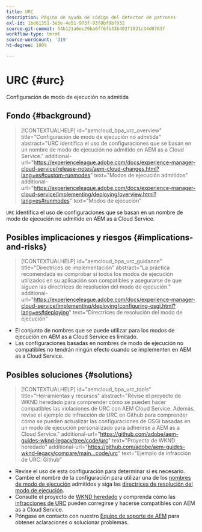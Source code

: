 ```yaml
---
title: URC
description: Página de ayuda de código del detector de patrones
exl-id: 1be61351-3e3e-4e51-973f-93f8bf9bf932
source-git-commit: 54b121a6ec29ba6ff6fb33b402f1821c34d0763f
workflow-type: tm+mt
source-wordcount: '319'
ht-degree: 100%

---
```


# URC {#urc}

Configuración de modo de ejecución no admitida

## Fondo {#background}

>[!CONTEXTUALHELP]
>id="aemcloud_bpa_urc_overview"
>title="Configuración de modo de ejecución no admitida"
>abstract="URC identifica el uso de configuraciones que se basan en un nombre de modo de ejecución no admitido en AEM as a Cloud Service."
>additional-url="https://experienceleague.adobe.com/docs/experience-manager-cloud-service/release-notes/aem-cloud-changes.html?lang=es#custom-runmodes" text="Modos de ejecución admitidos"
>additional-url="https://experienceleague.adobe.com/docs/experience-manager-cloud-service/implementing/deploying/overview.html?lang=es#runmodes" text="Modos de ejecución"

`URC` identifica el uso de configuraciones que se basan en un nombre de modo de ejecución no admitido en AEM as a Cloud Service.

## Posibles implicaciones y riesgos {#implications-and-risks}

>[!CONTEXTUALHELP]
>id="aemcloud_bpa_urc_guidance"
>title="Directrices de implementación"
>abstract="La práctica recomendada es comprobar si todos los modos de ejecución utilizados en su aplicación son compatibles y asegurarse de que siguen las directrices de resolución del modo de ejecución."
>additional-url="https://experienceleague.adobe.com/docs/experience-manager-cloud-service/implementing/deploying/configuring-osgi.html?lang=es#deploying" text="Directrices de resolución del modo de ejecución"

* El conjunto de nombres que se puede utilizar para los modos de ejecución en AEM as a Cloud Service es limitado.
* Las configuraciones basadas en nombres de modo de ejecución no compatibles no tendrán ningún efecto cuando se implementen en AEM as a Cloud Service.

## Posibles soluciones {#solutions}

>[!CONTEXTUALHELP]
>id="aemcloud_bpa_urc_tools"
>title="Herramientas y recursos"
>abstract="Revise el proyecto de WKND heredado para comprender cómo se pueden hacer compatibles las violaciones de URC con AEM Cloud Service. Además, revise el ejemplo de infracción de URC en Github para comprender cómo se pueden actualizar las configuraciones de OSGi basadas en un modo de ejecución personalizado para adherirse a AEM as a Cloud Service."
>additional-url="https://github.com/adobe/aem-guides-wknd-legacy/tree/code/urc" text="Proyecto de WKND heredado"
>additional-url="https://github.com/adobe/aem-guides-wknd-legacy/compare/main...code/urc" text="Ejemplo de infracción de URC: Github"

* Revise el uso de esta configuración para determinar si es necesario.
* Cambie el nombre de la configuración para utilizar una de los [nombres de modo de ejecución](https://experienceleague.adobe.com/docs/experience-manager-cloud-service/release-notes/aem-cloud-changes.html?lang=es#custom-runmodes) admitidos y siga las [directrices de resolución del modo de ejecución](https://experienceleague.adobe.com/docs/experience-manager-cloud-service/implementing/deploying/configuring-osgi.html?lang=es#runmode-resolution).
* Consulte el proyecto de [WKND heredado](https://github.com/adobe/aem-guides-wknd-legacy/tree/code/urc) y comprenda cómo las [infracciones de URC](https://github.com/adobe/aem-guides-wknd-legacy/compare/main...code/urc) pueden corregirse y hacerse compatibles con AEM as a Cloud Service.
* Póngase en contacto con nuestro [Equipo de soporte de AEM](https://helpx.adobe.com/es/enterprise/using/support-for-experience-cloud.html) para obtener aclaraciones o solucionar problemas.

